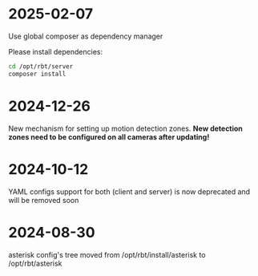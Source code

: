 # 2025-02-07

Use global composer as dependency manager

Please install dependencies:
```bash
cd /opt/rbt/server
composer install
```

# 2024-12-26

New mechanism for setting up motion detection zones. **New detection zones need to be configured on all cameras after updating!**

# 2024-10-12

YAML configs support for both (client and server) is now deprecated and will be removed soon

# 2024-08-30

asterisk config's tree moved from /opt/rbt/install/asterisk to /opt/rbt/asterisk
